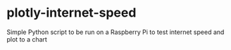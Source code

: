# plotly-internet-speed
Simple Python script to be run on a Raspberry Pi to test internet speed and plot to a chart
